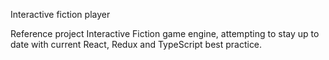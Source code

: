 Interactive fiction player

Reference project Interactive Fiction game engine, attempting to stay up to date with current React, Redux and TypeScript best practice.

